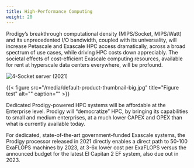 ```yaml
---
title: High-Performance Computing
weight: 20
---
```

Prodigy’s breakthrough computational density (MIPS/Socket, MIPS/Watt) and its unprecedented I/O bandwidth, coupled with its universality, will increase Petascale and Exascale HPC access dramatically, across a broad spectrum of use cases, while driving HPC costs down appreciably. The societal effects of cost-efficient Exascale computing resources, available for rent at hyperscale data centers everywhere, will be profound.

![4-Socket server (2021)](https://www.tachyum.com/assets/img/4-socket.jpg "4-Socket server (2021)")

{{< figure src="/media/default-product-thumbnail-big.jpg" title="Figure test" alt="" caption="" >}}

Dedicated Prodigy-powered HPC systems will be affordable at the Enterprise level. Prodigy will “democratize” HPC, by bringing its capabilities to small and medium enterprises, at a much lower CAPEX and OPEX than what is currently available today.

For dedicated, state-of-the-art government-funded Exascale systems, the Prodigy processor released in 2021 directly enables a direct path to 50-100 ExaFLOPS machines by 2023, at 3-6x lower cost per ExaFLOPS versus the announced budget for the latest El Capitan 2 EF system, also due out in 2023.